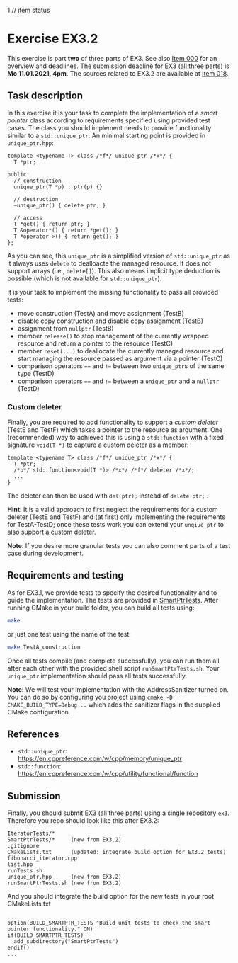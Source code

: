 1 // item status
# Exercise EX3.2

This exercise is part **two** of three parts of EX3. See also [Item 000](https://cppitems.github.io/#/item/000) for an overview and deadlines. The submission deadline for EX3 (all three parts) is **Mo	11.01.2021, 4pm**. The sources related to EX3.2 are available at [Item 018](https://github.com/cppitems/cppitems/tree/master/items/018).

## Task description
In this exercise it is your task to complete the implementation of a *smart pointer* class according to requirements specified using provided test cases. 
The class you should implement needs to provide functionality similar to a `std::unique_ptr`.
An minimal starting point is provided in `unique_ptr.hpp`:
```pmans
template <typename T> class /*f*/ unique_ptr /*x*/ {
  T *ptr;

public:
  // construction
  unique_ptr(T *p) : ptr(p) {}

  // destruction
  ~unique_ptr() { delete ptr; }

  // access
  T *get() { return ptr; }
  T &operator*() { return *get(); }
  T *operator->() { return get(); }
};
```
As you can see, this `unique_ptr` is a simplified version of `std::unique_ptr` as it always uses `delete` to dealloacte the managed resource. 
It does not support arrays (i.e., `delete[]`). This also means implicit type deduction is possible (which is not available for `std::unique_ptr`).

It is your task to implement the missing functionality to pass all provided tests:
- move construction (TestA) and move assignment (TestB) 
- disable copy construction and disable copy assignment (TestB) 
- assignment from `nullptr` (TestB)
- member `release()` to stop management of the currently wrapped resource and return a pointer to the resource (TestC)
- member `reset(...)` to deallocate the currently managed resource and start managing the resource passed as argument via a pointer (TestC)
- comparison operators `==` and `!=` between two `unique_ptr`s of the same type (TestD)
- comparison operators `==` and `!=` between a `unique_ptr` and a `nullptr` (TestD)

### Custom deleter
Finally, you are required to add functionality to support a *custom deleter* (TestE and TestF) which takes a pointer to the resource as argument.
One (recommended) way to achieved this is using a `std::function` with a fixed signature `void(T *)` to capture a custom deleter as a member:
```pmans
template <typename T> class /*f*/ unique_ptr /*x*/ {
  T *ptr;
  /*b*/ std::function<void(T *)> /*x*/ /*f*/ deleter /*x*/;  
  ...
}
```
The deleter can then be used with `del(ptr);` instead of `delete ptr;` . 

**Hint**: It is a valid approach to first neglect the requirements for a custom deleter (TestE and TestF) and (at first) only implementing the requirements for TestA-TestD; once these tests work you can extend your `unqiue_ptr` to also support a custom deleter.

**Note**: If you desire more granular tests you can also comment parts of a test case during development.

## Requirements and testing
As for EX3.1, we provide tests to specify the desired functionality and to guide the implementation.
The tests are provided in [SmartPtrTests](https://github.com/cppitems/cppitems/tree/master/items/018/SmartPtrTests).
After running CMake in your build folder, you can build all tests using:
```bash
make
```
or just one test using the name of the test:
```bash
make TestA_construction
```
Once all tests compile (and complete successfully), you can run them all after each other with the provided shell script `runSmartPtrTests.sh`. 
Your `unique_ptr` implementation should pass all tests successfully.

**Note**: We will test your implementation with the AddressSanitizer turned on. You can do so by configuring you project using `cmake -D CMAKE_BUILD_TYPE=Debug ..` which adds the sanitizer flags in the supplied CMake configuration.

## References
- `std::unique_ptr`: https://en.cppreference.com/w/cpp/memory/unique_ptr
- `std::function`: https://en.cppreference.com/w/cpp/utility/functional/function

## Submission
Finally, you should submit EX3 (all three parts) using a single repository `ex3`.
Therefore you repo should look like this after EX3.2:
```
IteratorTests/*
SmartPtrTests/*     (new from EX3.2)
.gitignore
CMakeLists.txt      (updated: integrate build option for EX3.2 tests)
fibonacci_iterator.cpp
list.hpp
runTests.sh
unique_ptr.hpp      (new from EX3.2)
runSmartPtrTests.sh (new from EX3.2)
```

And you should integrate the build option for the new tests in your root CMakeLists.txt
```
...
option(BUILD_SMARTPTR_TESTS "Build unit tests to check the smart pointer functionality." ON)
if(BUILD_SMARTPTR_TESTS)
  add_subdirectory("SmartPtrTests")
endif()
...
```